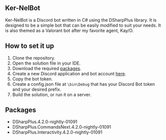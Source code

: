## Ker-NelBot
Ker-NelBot is a Discord bot written in C# using the DSharpPlus library. It is designed to be a simple bot that can be easily modified to suit your needs. It is also themed as a Valorant bot after my favorite agent, Kay/O.

## How to set it up
1) Clone the repository.
2) Open the solution file in your IDE.
3) Download the required [packages](https://github.com/carterawebb/Ker-NelBot#Packages).
4) Create a new Discord application and bot account [here](https://discord.com/developers/applications).
5) Copy the bot token.
6) Create a config.json file at `\bin\Debug` that has your Discord Bot token and your desired prefix.
7) Build the solution, or run it on a server.

## Packages
 - DSharpPlus.4.2.0-nightly-01091
 - DSharpPlus.CommandsNext.4.2.0-nightly-01091
 - DSharpPlus.Interactivity.4.2.0-nightly-01091
